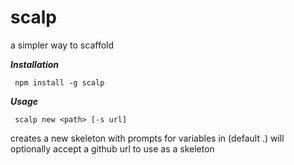 # scalp
a simpler way to scaffold 

***Installation***

```
 npm install -g scalp
```

***Usage***

```
 scalp new <path> [-s url] 
```
creates a new skeleton with prompts for variables in <path> (default .) will optionally accept a github url to use as a skeleton